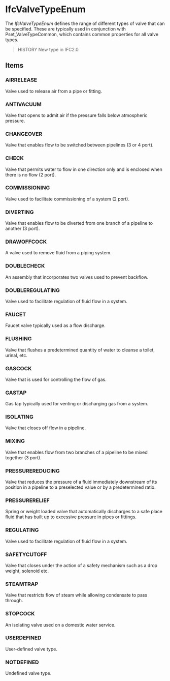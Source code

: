 # IfcValveTypeEnum

The _IfcValveTypeEnum_ defines the range of different types of valve that can be specified. These are typically used in conjunction with Pset_ValveTypeCommon, which contains common properties for all valve types.
<!-- end of short definition -->

> HISTORY New type in IFC2.0.

## Items

### AIRRELEASE
Valve used to release air from a pipe or fitting.

### ANTIVACUUM
Valve that opens to admit air if the pressure falls below atmospheric pressure.

### CHANGEOVER
Valve that enables flow to be switched between pipelines (3 or 4 port).

### CHECK
Valve that permits water to flow in one direction only and is enclosed when there is no flow (2 port).

### COMMISSIONING
Valve used to facilitate commissioning of a system (2 port).

### DIVERTING
Valve that enables flow to be diverted from one branch of a pipeline to another (3 port).

### DRAWOFFCOCK
A valve used to remove fluid from a piping system.

### DOUBLECHECK
An assembly that incorporates two valves used to prevent backflow.

### DOUBLEREGULATING
Valve used to facilitate regulation of fluid flow in a system.

### FAUCET
Faucet valve typically used as a flow discharge.

### FLUSHING
Valve that flushes a predetermined quantity of water to cleanse a toilet, urinal, etc.

### GASCOCK
Valve that is used for controlling the flow of gas.

### GASTAP
Gas tap typically used for venting or discharging gas from a system.

### ISOLATING
Valve that closes off flow in a pipeline.

### MIXING
Valve that enables flow from two branches of a pipeline to be mixed together (3 port).

### PRESSUREREDUCING
Valve that reduces the pressure of a fluid immediately downstream of its position in a pipeline to a preselected value or by a predetermined ratio.

### PRESSURERELIEF
Spring or weight loaded valve that automatically discharges to a safe place fluid that has built up to excessive pressure in pipes or fittings.

### REGULATING
Valve used to facilitate regulation of fluid flow in a system.

### SAFETYCUTOFF
Valve that closes under the action of a safety mechanism such as a drop weight, solenoid etc.

### STEAMTRAP
Valve that restricts flow of steam while allowing condensate to pass through.

### STOPCOCK
An isolating valve used on a domestic water service.

### USERDEFINED
User-defined valve type.

### NOTDEFINED
Undefined valve type.
